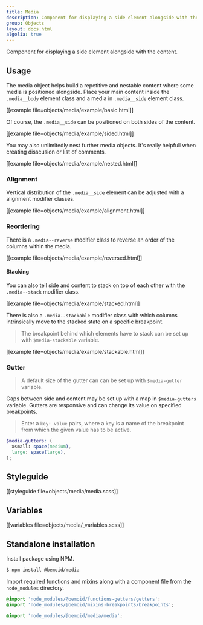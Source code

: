 ```yaml
---
title: Media
description: Component for displaying a side element alongside with the content.
group: Objects
layout: docs.html
algolia: true
---
```


Component for displaying a side element alongside with the content.

## Usage

The media object helps build a repetitive and nestable content where some media is positioned alongside. Place your main content inside the `.media__body` element class and a media in `.media__side` element class.

[[example file=objects/media/example/basic.html]]

Of course, the `.media__side` can be positioned on both sides of the content.

[[example file=objects/media/example/sided.html]]

You may also unlimitedly nest further media objects. It's really helpfull when creating disscusion or list of comments.

[[example file=objects/media/example/nested.html]]

### Alignment

Vertical distribution of the `.media__side` element can be adjusted with a alignment modifier classes.

[[example file=objects/media/example/alignment.html]]

### Reordering

There is a `.media--reverse` modifier class to reverse an order of the columns within the media.

[[example file=objects/media/example/reversed.html]]

#### Stacking

You can also tell side and content to stack on top of each other with the `.media--stack` modifier class.

[[example file=objects/media/example/stacked.html]]

There is also a `.media--stackable` modifier class with which columns intrinsically move to the stacked state on a specific breakpoint.

> The breakpoint behind which elements have to stack can be set up with `$media-stackable` variable.

[[example file=objects/media/example/stackable.html]]

### Gutter

> A default size of the gutter can can be set up with `$media-gutter` variable.

Gaps between side and content may be set up with a map in `$media-gutters` variable. Gutters are responsive and can change its value on specified breakpoints.

> Enter a `key: value` pairs, where a key is a name of the breakpoint from which the given value has to be active.

```scss
$media-gutters: (
  xsmall: space(medium),
  large: space(large),
);
```

## Styleguide

[[styleguide file=objects/media/media.scss]]

## Variables

[[variables file=objects/media/_variables.scss]]

## Standalone installation

Install package using NPM.

```bash
$ npm install @bemoid/media
```

Import required functions and mixins along with a component file from the `node_modules` directory.

```scss
@import 'node_modules/@bemoid/functions-getters/getters';
@import 'node_modules/@bemoid/mixins-breakpoints/breakpoints';

@import 'node_modules/@bemoid/media/media';
```
